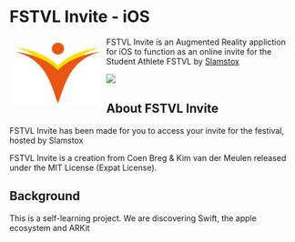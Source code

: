 # FSTVL Invite - iOS

<img src="/readme/slamstox_logo.png" align="left" width="150" hspace="10" vspace="10">

FSTVL Invite is an Augmented Reality appliction for iOS to function as an online invite for the Student Athlete FSTVL by [Slamstox](https://www.slamstox.com/)

<p align="left">
	<a href="https://itunes.apple.com/">
		<img src="https://linkmaker.itunes.apple.com/assets/shared/badges/en-gb/appstore-lrg.svg"/>
	</a>
</p>

## About FSTVL Invite

FSTVL Invite has been made for you to access your invite for the festival, hosted by Slamstox

FSTVL Invite is a creation from Coen Breg & Kim van der Meulen released under the MIT License (Expat License).

## Background

This is a self-learning project.
We are discovering Swift, the apple ecosystem and ARKit

